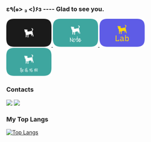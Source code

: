 ### ε٩(๑> ₃ <)۶з ---- Glad to see you.

<a href="https://an.dog">
  <img src="res/an.dog.svg" width="120px"/>
</a>

<a href="https://note.an.dog">
  <img src="res/note.an.dog.svg" width="120px"/>
</a>

<a href="https://lab.an.dog">
  <img src="res/lab.an.dog.svg" width="120px"/>
</a>

<br>

<a href="https://ds.an.dog">
  <img src="res/note/ds.an.dog.svg" width="120px"/>
</a>

<br>

### Contacts

[![](https://img.shields.io/badge/twitter-%230077B5.svg?&style=for-the-badge&logo=twitter&logoColor=white&color=00acee)](https://twitter.com/cloxnu)
[![](https://img.shields.io/badge/instagram-%230077B5.svg?&style=for-the-badge&logo=instagram&logoColor=white&color=8a3ab9)](https://www.instagram.com/cloxnu/)

### My Top Langs

[![Top Langs](https://github-readme-stats.vercel.app/api/top-langs/?username=cloxnu&langs_count=10&layout=compact&theme=tokyonight&exclude_repo=Unit-4)](https://github.com/cloxnu)

<!--
**CLOXnu/cloxnu** is a ✨ _special_ ✨ repository because its `README.md` (this file) appears on your GitHub profile.

Here are some ideas to get you started:

- 🔭 I’m currently working on ...
- 🌱 I’m currently learning ...
- 👯 I’m looking to collaborate on ...
- 🤔 I’m looking for help with ...
- 💬 Ask me about ...
- 📫 How to reach me: ...
- 😄 Pronouns: ...
- ⚡ Fun fact: ...
-->
